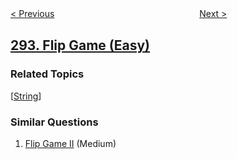 <!--|This file generated by command(leetcode description); DO NOT EDIT.    |-->
<!--+----------------------------------------------------------------------+-->
<!--|@author    openset <openset.wang@gmail.com>                           |-->
<!--|@link      https://github.com/openset                                 |-->
<!--|@home      https://github.com/tonymontaro/leetcode-hints                        |-->
<!--+----------------------------------------------------------------------+-->

[< Previous](https://github.com/tonymontaro/leetcode-hints/tree/master/problems/nim-game "Nim Game")
　　　　　　　　　　　　　　　　
[Next >](https://github.com/tonymontaro/leetcode-hints/tree/master/problems/flip-game-ii "Flip Game II")

## [293. Flip Game (Easy)](https://leetcode.com/problems/flip-game "翻转游戏")



### Related Topics
  [[String](https://github.com/tonymontaro/leetcode-hints/tree/master/tag/string/README.md)]

### Similar Questions
  1. [Flip Game II](https://github.com/tonymontaro/leetcode-hints/tree/master/problems/flip-game-ii) (Medium)
